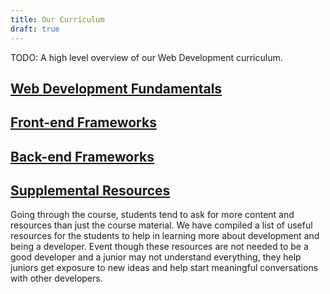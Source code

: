 ```yaml
---
title: Our Curriculum
draft: true
---
```


TODO: A high level overview of our Web Development curriculum.

## [Web Development Fundamentals](./fundamentals/)

## [Front-end Frameworks](./front-end/)

## [Back-end Frameworks](./back-end)

## [Supplemental Resources](./resources)

Going through the course, students tend to ask for more content and resources than just the course material. We have compiled a list of useful resources for the students to help in learning more about development and being a developer. Event though these resources are not needed to be a good developer and a junior may not understand everything, they help juniors get exposure to new ideas and help start meaningful conversations with other developers.

